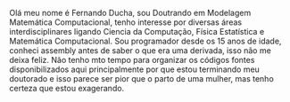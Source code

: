 Olá meu nome é Fernando Ducha, sou Doutrando em Modelagem Matemática Computacional, tenho interesse por diversas áreas interdisciplinares ligando Ciencia da Computação,
Física Estatística e Matemática Computacional. Sou programador desde os 15 anos de idade, conheci assembly antes de saber o que era uma derivada, isso não me deixa feliz.
Não tenho mto tempo para organizar os códigos fontes disponibilizados aqui principalmente por que estou terminando meu doutorado e isso parece  ser  pior que o parto de
uma mulher, mas tenho certeza que estou exagerando. 
